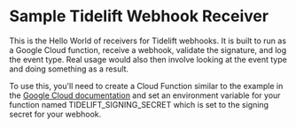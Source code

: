 # Sample Tidelift Webhook Receiver

This is the Hello World of receivers for Tidelift webhooks. It is built to run
as a Google Cloud function, receive a webhook, validate the signature, and log
the event type. Real usage would also then involve looking at the event type
and doing something as a result.

To use this, you'll need to create a Cloud Function similar to the example
in the [Google Cloud documentation](https://cloud.google.com/functions/docs/first-nodejs)
and set an environment variable for your function named TIDELIFT_SIGNING_SECRET which
is set to the signing secret for your webhook.
